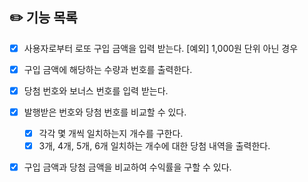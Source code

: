 ## ✏️ 기능 목록

- [x] 사용자로부터 로또 구입 금액을 입력 받는다.
    [예외] 1,000원 단위 아닌 경우

- [x] 구입 금액에 해당하는 수량과 번호를 출력한다.

- [x] 당첨 번호와 보너스 번호를 입력 받는다.

- [x] 발행받은 번호와 당첨 번호를 비교할 수 있다.
   - [x] 각각 몇 개씩 일치하는지 개수를 구한다.
   - [x] 3개, 4개, 5개, 6개 일치하는 개수에 대한 당첨 내역을 출력한다.

- [x] 구입 금액과 당첨 금액을 비교하여 수익률을 구할 수 있다.
